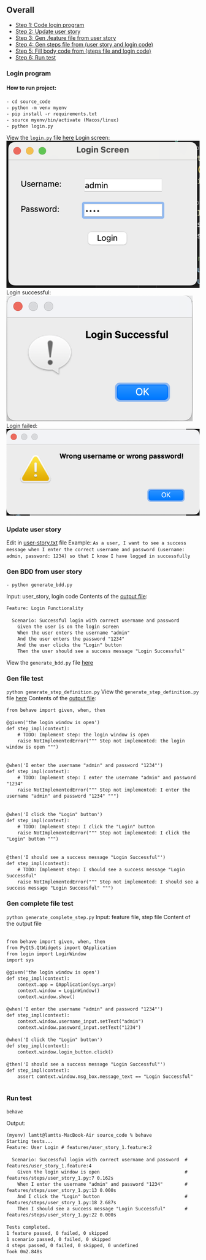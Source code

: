 ## Overall
- [Step 1: Code login program](#login-program)
- [Step 2: Update user story](#update-user-story)
- [Step 3: Gen .feature file from user story](#gen-bdd-from-user-story)
- [Step 4: Gen steps file from (user story and login code)](#gen-file-test)
- [Step 5: Fill body code from (steps file and login code)](#gen-complete-file-test)
- [Step 6: Run test](#run-test)

### Login program
#### How to run project:


    - cd source_code
    - python -m venv myenv
    - pip install -r requirements.txt
    - source myenv/bin/activate (Macos/linux)
    - python login.py

View the `login.py` file [here](./login.py)
Login screen:
![Login screen](./images/login_screen.png)
Login successful:
![Login screen](./images/login_success.png)
Login failed:
![Login screen](./images/login_failed.png)

### Update user story
Edit in [user-story.txt](./user-story.txt) file
Example: `As a user, I want to see a success message when I enter the correct username and password (username: admin, password: 1234) so that I know I have logged in successfully`

### Gen BDD from user story
    - python generate_bdd.py
Input: user_story, login code
Contents of the [output file](./features/user_story_1.feature): 
```
Feature: Login Functionality

  Scenario: Successful login with correct username and password
    Given the user is on the login screen
    When the user enters the username "admin"
    And the user enters the password "1234"
    And the user clicks the "Login" button
    Then the user should see a success message "Login Successful"

```
View the `generate_bdd.py` file [here](./generate_bdd.py)

### Gen file test
`python generate_step_definition.py`
View the `generate_step_definition.py` file [here](./generate_step_definition.py)
Contents of the [output file](./features/steps/user_story_1.py): 
```
from behave import given, when, then

@given('the login window is open')
def step_impl(context):
    # TODO: Implement step: the login window is open
    raise NotImplementedError(""" Step not implemented: the login window is open """)


@when('I enter the username "admin" and password "1234"')
def step_impl(context):
    # TODO: Implement step: I enter the username "admin" and password "1234"
    raise NotImplementedError(""" Step not implemented: I enter the username "admin" and password "1234" """)


@when('I click the "Login" button')
def step_impl(context):
    # TODO: Implement step: I click the "Login" button
    raise NotImplementedError(""" Step not implemented: I click the "Login" button """)


@then('I should see a success message "Login Successful"')
def step_impl(context):
    # TODO: Implement step: I should see a success message "Login Successful"
    raise NotImplementedError(""" Step not implemented: I should see a success message "Login Successful" """)
```

### Gen complete file test
`python generate_complete_step.py`
Input: feature file, step file
Content of the output file
```

from behave import given, when, then
from PyQt5.QtWidgets import QApplication
from login import LoginWindow
import sys

@given('the login window is open')
def step_impl(context):
    context.app = QApplication(sys.argv)
    context.window = LoginWindow()
    context.window.show()

@when('I enter the username "admin" and password "1234"')
def step_impl(context):
    context.window.username_input.setText("admin")
    context.window.password_input.setText("1234")

@when('I click the "Login" button')
def step_impl(context):
    context.window.login_button.click()

@then('I should see a success message "Login Successful"')
def step_impl(context):
    assert context.window.msg_box.message_text == "Login Successful"


```

### Run test
`behave`

Output:
```
(myenv) lamtt@lamtts-MacBook-Air source_code % behave 
Starting tests...
Feature: User Login # features/user_story_1.feature:2

  Scenario: Successful login with correct username and password  # features/user_story_1.feature:4
    Given the login window is open                               # features/steps/user_story_1.py:7 0.162s
    When I enter the username "admin" and password "1234"        # features/steps/user_story_1.py:13 0.000s
    And I click the "Login" button                               # features/steps/user_story_1.py:18 2.687s
    Then I should see a success message "Login Successful"       # features/steps/user_story_1.py:22 0.000s

Tests completed.
1 feature passed, 0 failed, 0 skipped
1 scenario passed, 0 failed, 0 skipped
4 steps passed, 0 failed, 0 skipped, 0 undefined
Took 0m2.848s
```
